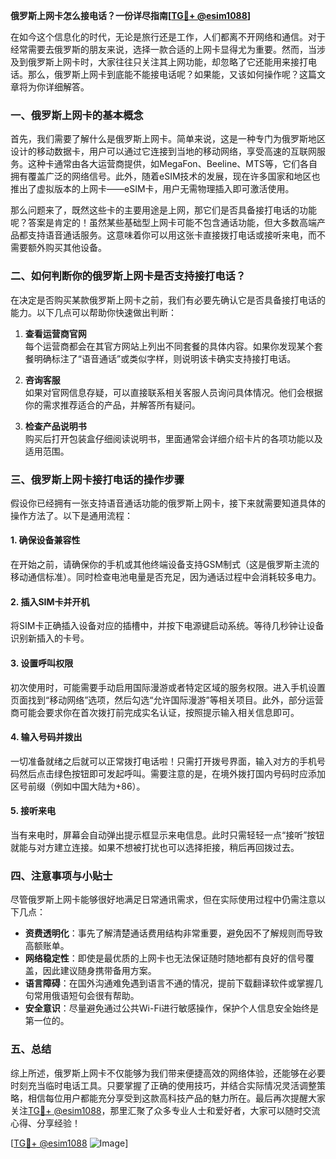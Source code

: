 **俄罗斯上网卡怎么接电话？一份详尽指南[[TG💪+ @esim1088](https://t.me/s/esim1088)]**

在如今这个信息化的时代，无论是旅行还是工作，人们都离不开网络和通信。对于经常需要去俄罗斯的朋友来说，选择一款合适的上网卡显得尤为重要。然而，当涉及到俄罗斯上网卡时，大家往往只关注其上网功能，却忽略了它还能用来接打电话。那么，俄罗斯上网卡到底能不能接电话呢？如果能，又该如何操作呢？这篇文章将为你详细解答。

### 一、俄罗斯上网卡的基本概念

首先，我们需要了解什么是俄罗斯上网卡。简单来说，这是一种专门为俄罗斯地区设计的移动数据卡，用户可以通过它连接到当地的移动网络，享受高速的互联网服务。这种卡通常由各大运营商提供，如MegaFon、Beeline、MTS等，它们各自拥有覆盖广泛的网络信号。此外，随着eSIM技术的发展，现在许多国家和地区也推出了虚拟版本的上网卡——eSIM卡，用户无需物理插入即可激活使用。

那么问题来了，既然这些卡的主要用途是上网，那它们是否具备接打电话的功能呢？答案是肯定的！虽然某些基础型上网卡可能不包含通话功能，但大多数高端产品都支持语音通话服务。这意味着你可以用这张卡直接拨打电话或接听来电，而不需要额外购买其他设备。

### 二、如何判断你的俄罗斯上网卡是否支持接打电话？

在决定是否购买某款俄罗斯上网卡之前，我们有必要先确认它是否具备接打电话的能力。以下几点可以帮助你快速做出判断：

1. **查看运营商官网**  
   每个运营商都会在其官方网站上列出不同套餐的具体内容。如果你发现某个套餐明确标注了“语音通话”或类似字样，则说明该卡确实支持接打电话。

2. **咨询客服**  
   如果对官网信息存疑，可以直接联系相关客服人员询问具体情况。他们会根据你的需求推荐适合的产品，并解答所有疑问。

3. **检查产品说明书**  
   购买后打开包装盒仔细阅读说明书，里面通常会详细介绍卡片的各项功能以及适用范围。

### 三、俄罗斯上网卡接打电话的操作步骤

假设你已经拥有一张支持语音通话功能的俄罗斯上网卡，接下来就需要知道具体的操作方法了。以下是通用流程：

#### 1. 确保设备兼容性
在开始之前，请确保你的手机或其他终端设备支持GSM制式（这是俄罗斯主流的移动通信标准）。同时检查电池电量是否充足，因为通话过程中会消耗较多电力。

#### 2. 插入SIM卡并开机
将SIM卡正确插入设备对应的插槽中，并按下电源键启动系统。等待几秒钟让设备识别新插入的卡号。

#### 3. 设置呼叫权限
初次使用时，可能需要手动启用国际漫游或者特定区域的服务权限。进入手机设置页面找到“移动网络”选项，然后勾选“允许国际漫游”等相关项目。此外，部分运营商可能会要求你在首次拨打前完成实名认证，按照提示输入相关信息即可。

#### 4. 输入号码并拨出
一切准备就绪之后就可以正常拨打电话啦！只需打开拨号界面，输入对方的手机号码然后点击绿色按钮即可发起呼叫。需要注意的是，在境外拨打国内号码时应添加区号前缀（例如中国大陆为+86）。

#### 5. 接听来电
当有来电时，屏幕会自动弹出提示框显示来电信息。此时只需轻轻一点“接听”按钮就能与对方建立连接。如果不想被打扰也可以选择拒接，稍后再回拨过去。

### 四、注意事项与小贴士

尽管俄罗斯上网卡能够很好地满足日常通讯需求，但在实际使用过程中仍需注意以下几点：

- **资费透明化**：事先了解清楚通话费用结构非常重要，避免因不了解规则而导致高额账单。
- **网络稳定性**：即使是最优质的上网卡也无法保证随时随地都有良好的信号覆盖，因此建议随身携带备用方案。
- **语言障碍**：在国外沟通难免遇到语言不通的情况，提前下载翻译软件或掌握几句常用俄语短句会很有帮助。
- **安全意识**：尽量避免通过公共Wi-Fi进行敏感操作，保护个人信息安全始终是第一位的。

### 五、总结

综上所述，俄罗斯上网卡不仅能够为我们带来便捷高效的网络体验，还能够在必要时刻充当临时电话工具。只要掌握了正确的使用技巧，并结合实际情况灵活调整策略，相信每位用户都能充分享受到这款高科技产品的魅力所在。最后再次提醒大家关注[TG💪+ @esim1088](https://t.me/s/esim1088)，那里汇聚了众多专业人士和爱好者，大家可以随时交流心得、分享经验！

[[TG💪+ @esim1088](https://t.me/s/esim1088) ![Image](https://i.postimg.cc/4NQfJmqS/Snipaste-2025-05-13-00-14-12.png)]